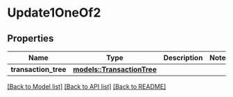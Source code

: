 # Update1OneOf2

## Properties

Name | Type | Description | Notes
------------ | ------------- | ------------- | -------------
**transaction_tree** | [**models::TransactionTree**](TransactionTree.md) |  | 

[[Back to Model list]](../README.md#documentation-for-models) [[Back to API list]](../README.md#documentation-for-api-endpoints) [[Back to README]](../README.md)


